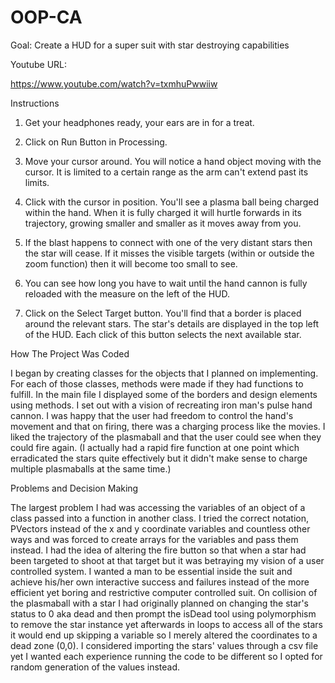 # OOP-CA
Goal: Create a HUD for a super suit with star destroying capabilities

Youtube URL:

https://www.youtube.com/watch?v=txmhuPwwiiw

Instructions

1. Get your headphones ready, your ears are in for a treat.

2. Click on Run Button in Processing.

3. Move your cursor around. 
  You will notice a hand object moving with the cursor.
  It is limited to a certain range as the arm can't extend past its limits.
  
 4. Click with the cursor in position.
  You'll see a plasma ball being charged within the hand.
  When it is fully charged it will hurtle forwards in its trajectory, growing smaller and smaller as it moves away from you.

5. If the blast happens to connect with one of the very distant stars then the star will cease.
    If it misses the visible targets (within or outside the zoom function) then it will become too small to see.

6. You can see how long you have to wait until the hand cannon is fully reloaded with the measure on the left of the HUD.

7. Click on the Select Target button.
  You'll find that a border is placed around the relevant stars.
  The star's details are displayed in the top left of the HUD.
  Each click of this button selects the next available star.
  
  How The Project Was Coded
  
  I began by creating classes for the objects that I planned on implementing. For each of those classes, methods were made if they had functions to fulfill. In the main file I displayed some of the borders and design elements using methods. I set out with a vision of recreating iron man's pulse hand cannon.  I was happy that the user had freedom to control the hand's movement and that on firing, there was a charging process like the movies. I liked the trajectory of the plasmaball and that the user could see when they could fire again. (I actually had a rapid fire function at one point which erradicated the stars quite effectively but it didn't make sense to charge multiple plasmaballs at the same time.)
  
  Problems and Decision Making
  
  The largest problem I had was accessing the variables of an object of a class passed into a function in another class. I tried the correct notation, PVectors instead of the x and y coordinate variables and countless other ways and was forced to create arrays for the variables and pass them instead. 
  I had the idea of altering the fire button so that when a star had been targeted to shoot at that target but it was betraying my vision of a user controlled system. I wanted a man to be essential inside the suit and achieve his/her own interactive success and failures instead of the more efficient yet boring and restrictive computer controlled suit. 
  On collision of the plasmaball with a star I had originally planned on changing the star's status to 0 aka dead and then prompt the isDead tool using polymorphism to remove the star instance yet afterwards in loops to access all of the stars it would end up skipping a variable so I merely altered the coordinates to a dead zone (0,0).
  I considered importing the stars' values through a csv file yet I wanted each experience running the code to be different so I opted for random generation of the values instead.
